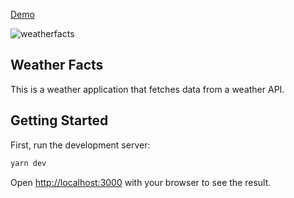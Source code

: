 [Demo](https://weatherfacts.vercel.app/)

![weatherfacts](https://github.com/makensonn/weatherfacts/assets/22712773/8378fc70-728e-4479-9bf8-e602ad964399)


## Weather Facts
This is a weather application that fetches data from a weather API.

## Getting Started

First, run the development server:

```bash
yarn dev
```
Open [http://localhost:3000](http://localhost:3000) with your browser to see the result.
